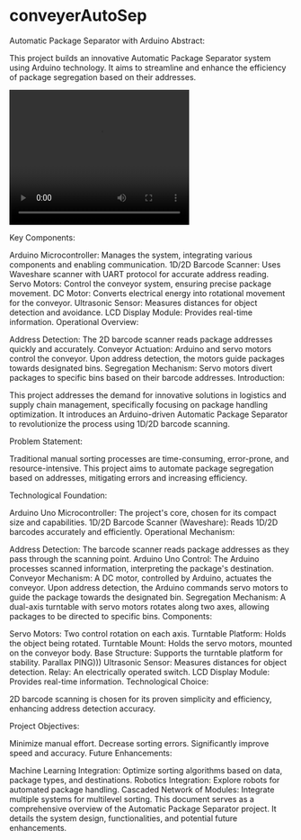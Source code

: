 # conveyerAutoSep

Automatic Package Separator with Arduino
Abstract:

This project builds an innovative Automatic Package Separator system using Arduino technology. It aims to streamline and enhance the efficiency of package segregation based on their addresses.

<video width="320" height="240" controls autoplay>
  <source src='/IMG_8251.mp4' type='video/mp4'>
  Your browser does not support the video tag.
</video>


Key Components:

Arduino Microcontroller: Manages the system, integrating various components and enabling communication.
1D/2D Barcode Scanner: Uses Waveshare scanner with UART protocol for accurate address reading.
Servo Motors: Control the conveyor system, ensuring precise package movement.
DC Motor: Converts electrical energy into rotational movement for the conveyor.
Ultrasonic Sensor: Measures distances for object detection and avoidance.
LCD Display Module: Provides real-time information.
Operational Overview:

Address Detection: The 2D barcode scanner reads package addresses quickly and accurately.
Conveyor Actuation: Arduino and servo motors control the conveyor. Upon address detection, the motors guide packages towards designated bins.
Segregation Mechanism: Servo motors divert packages to specific bins based on their barcode addresses.
Introduction:

This project addresses the demand for innovative solutions in logistics and supply chain management, specifically focusing on package handling optimization. It introduces an Arduino-driven Automatic Package Separator to revolutionize the process using 1D/2D barcode scanning.

Problem Statement:

Traditional manual sorting processes are time-consuming, error-prone, and resource-intensive. This project aims to automate package segregation based on addresses, mitigating errors and increasing efficiency.

Technological Foundation:

Arduino Uno Microcontroller: The project's core, chosen for its compact size and capabilities.
1D/2D Barcode Scanner (Waveshare): Reads 1D/2D barcodes accurately and efficiently.
Operational Mechanism:

Address Detection: The barcode scanner reads package addresses as they pass through the scanning point.
Arduino Uno Control: The Arduino processes scanned information, interpreting the package's destination.
Conveyor Mechanism: A DC motor, controlled by Arduino, actuates the conveyor. Upon address detection, the Arduino commands servo motors to guide the package towards the designated bin.
Segregation Mechanism: A dual-axis turntable with servo motors rotates along two axes, allowing packages to be directed to specific bins.
Components:

Servo Motors: Two control rotation on each axis.
Turntable Platform: Holds the object being rotated.
Turntable Mount: Holds the servo motors, mounted on the conveyor body.
Base Structure: Supports the turntable platform for stability.
Parallax PING))) Ultrasonic Sensor: Measures distances for object detection.
Relay: An electrically operated switch.
LCD Display Module: Provides real-time information.
Technological Choice:

2D barcode scanning is chosen for its proven simplicity and efficiency, enhancing address detection accuracy.

Project Objectives:

Minimize manual effort.
Decrease sorting errors.
Significantly improve speed and accuracy.
Future Enhancements:

Machine Learning Integration: Optimize sorting algorithms based on data, package types, and destinations.
Robotics Integration: Explore robots for automated package handling.
Cascaded Network of Modules: Integrate multiple systems for multilevel sorting.
This document serves as a comprehensive overview of the Automatic Package Separator project. It details the system design, functionalities, and potential future enhancements.
